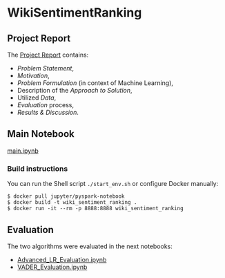 # WikiSentimentRanking

## Project Report

The [Project Report](https://github.com/OlehOnyshchak/WikiSentimentRanking/blob/master/Project%20Report.ipynb) contains: 
- *Problem Statement*,
- *Motivation*, 
- *Problem Formulation* (in context of Machine Learning), 
- Description of the *Approach to Solution*, 
- Utilized *Data*, 
- *Evaluation* process, 
- *Results & Discussion*.

## Main Notebook

[main.ipynb](https://github.com/OlehOnyshchak/WikiSentimentRanking/blob/master/main.ipynb)


### Build instructions

You can run the Shell script `./start_env.sh` or configure Docker manually:

```
$ docker pull jupyter/pyspark-notebook
$ docker build -t wiki_sentiment_ranking .
$ docker run -it --rm -p 8888:8888 wiki_sentiment_ranking
```

## Evaluation

The two algorithms were evaluated in the next notebooks:
- [Advanced_LR_Evaluation.ipynb](https://github.com/OlehOnyshchak/WikiSentimentRanking/blob/master/evaluation/Advanced_LR_Evaluation.ipynb)
- [VADER_Evaluation.ipynb](https://github.com/OlehOnyshchak/WikiSentimentRanking/blob/master/evaluation/VADER_Evaluation.ipynb)
